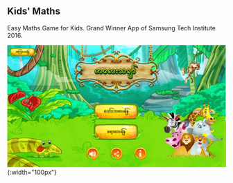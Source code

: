<h2>Kids' Maths</h2>
<p>Easy Maths Game for Kids. Grand Winner App of Samsung Tech Institute 2016.</p>

![](https://github.com/aunthtoo/Android-App-Collection-By-Me/blob/master/ss/km_01.jpg){:width="100px"}
